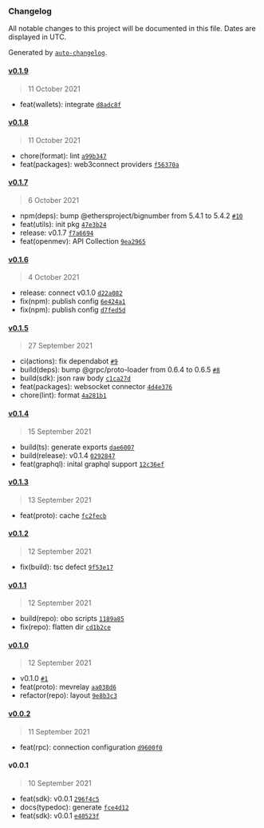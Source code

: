 ### Changelog

All notable changes to this project will be documented in this file. Dates are displayed in UTC.

Generated by [`auto-changelog`](https://github.com/CookPete/auto-changelog).

#### [v0.1.9](https://github.com/manifoldfinance/openmev-sdk/compare/v0.1.8...v0.1.9)

> 11 October 2021

- feat(wallets): integrate [`d8adc8f`](https://github.com/manifoldfinance/openmev-sdk/commit/d8adc8f5d4be2d28e0e7034ab179b44688ebf649)

#### [v0.1.8](https://github.com/manifoldfinance/openmev-sdk/compare/v0.1.7...v0.1.8)

> 11 October 2021

- chore(format): lint [`a99b347`](https://github.com/manifoldfinance/openmev-sdk/commit/a99b347b559df538c19c42e5cf5a9661b89a34b1)
- feat(packages): web3connect providers [`f56370a`](https://github.com/manifoldfinance/openmev-sdk/commit/f56370a598345aabe377fefa47797de9800e0f05)

#### [v0.1.7](https://github.com/manifoldfinance/openmev-sdk/compare/v0.1.6...v0.1.7)

> 6 October 2021

- npm(deps): bump @ethersproject/bignumber from 5.4.1 to 5.4.2 [`#10`](https://github.com/manifoldfinance/openmev-sdk/pull/10)
- feat(utils): init pkg [`47e3b24`](https://github.com/manifoldfinance/openmev-sdk/commit/47e3b240843d21bebfeeb7a62aee4fbbd8525d00)
- release: v0.1.7 [`f7a6694`](https://github.com/manifoldfinance/openmev-sdk/commit/f7a6694456ca654ee7ad03e5a034ec5c076649e4)
- feat(openmev): API Collection [`9ea2965`](https://github.com/manifoldfinance/openmev-sdk/commit/9ea296519f7c4e520e211b468348583ce32fbbf6)

#### [v0.1.6](https://github.com/manifoldfinance/openmev-sdk/compare/v0.1.5...v0.1.6)

> 4 October 2021

- release: connect v0.1.0 [`d22a082`](https://github.com/manifoldfinance/openmev-sdk/commit/d22a082c71d304a321e38813c5c5d5ce89b3c730)
- fix(npm): publish config [`6e424a1`](https://github.com/manifoldfinance/openmev-sdk/commit/6e424a14f04bcde3cc397e02cbd8aa2ff3ff4503)
- fix(npm): publish config [`d7fed5d`](https://github.com/manifoldfinance/openmev-sdk/commit/d7fed5dad8f337f31bf089d6600dd8e0792650b4)

#### [v0.1.5](https://github.com/manifoldfinance/openmev-sdk/compare/v0.1.4...v0.1.5)

> 27 September 2021

- ci(actions): fix dependabot [`#9`](https://github.com/manifoldfinance/openmev-sdk/pull/9)
- build(deps): bump @grpc/proto-loader from 0.6.4 to 0.6.5 [`#8`](https://github.com/manifoldfinance/openmev-sdk/pull/8)
- build(sdk): json raw body [`c1ca27d`](https://github.com/manifoldfinance/openmev-sdk/commit/c1ca27de64159b817ce4795c68024809e8260cc0)
- feat(packages): websocket connector [`4d4e376`](https://github.com/manifoldfinance/openmev-sdk/commit/4d4e37628203b0acb4ec410c150491b847c59ce9)
- chore(lint): format [`4a281b1`](https://github.com/manifoldfinance/openmev-sdk/commit/4a281b15d7c9de8f58a6b9f6f1d8c364ac8cbb6d)

#### [v0.1.4](https://github.com/manifoldfinance/openmev-sdk/compare/v0.1.3...v0.1.4)

> 15 September 2021

- build(ts): generate exports [`dae6007`](https://github.com/manifoldfinance/openmev-sdk/commit/dae60072d55ded4ef6c9ea41931b0e86fdd470dd)
- build(release): v0.1.4 [`0292847`](https://github.com/manifoldfinance/openmev-sdk/commit/0292847864878761e95af6c1361c4d14849cda94)
- feat(graphql): inital graphql support [`12c36ef`](https://github.com/manifoldfinance/openmev-sdk/commit/12c36efa93462d3dbfb339cc921f5b235d2fe915)

#### [v0.1.3](https://github.com/manifoldfinance/openmev-sdk/compare/v0.1.2...v0.1.3)

> 13 September 2021

- feat(proto): cache [`fc2fecb`](https://github.com/manifoldfinance/openmev-sdk/commit/fc2fecb9489b1370cc3fd71833d616ca7a979d89)

#### [v0.1.2](https://github.com/manifoldfinance/openmev-sdk/compare/v0.1.1...v0.1.2)

> 12 September 2021

- fix(build): tsc defect [`9f53e17`](https://github.com/manifoldfinance/openmev-sdk/commit/9f53e175d60f3c5b7882504fe1a356877e2ed1e2)

#### [v0.1.1](https://github.com/manifoldfinance/openmev-sdk/compare/v0.1.0...v0.1.1)

> 12 September 2021

- build(repo): obo scripts [`1189a85`](https://github.com/manifoldfinance/openmev-sdk/commit/1189a85fe25e181c90242344bf6da4a26a61e68e)
- fix(repo): flatten dir [`cd1b2ce`](https://github.com/manifoldfinance/openmev-sdk/commit/cd1b2ceb6838d29b2b19ab4906129750ce99a44a)

#### [v0.1.0](https://github.com/manifoldfinance/openmev-sdk/compare/v0.0.2...v0.1.0)

> 12 September 2021

- v0.1.0 [`#1`](https://github.com/manifoldfinance/openmev-sdk/pull/1)
- feat(proto): mevrelay [`aa038d6`](https://github.com/manifoldfinance/openmev-sdk/commit/aa038d69bb25cb50fc46f3b59d20cfa1ca9132ea)
- refactor(repo): layout [`9e8b3c3`](https://github.com/manifoldfinance/openmev-sdk/commit/9e8b3c3f9cc460f19ab75c4a9fbed6fe13b1d308)

#### [v0.0.2](https://github.com/manifoldfinance/openmev-sdk/compare/v0.0.1...v0.0.2)

> 11 September 2021

- feat(rpc): connection configuration [`d9600f0`](https://github.com/manifoldfinance/openmev-sdk/commit/d9600f093316e058ac3b2303f58f106a4023dcd0)

#### v0.0.1

> 10 September 2021

- feat(sdk): v0.0.1 [`296f4c5`](https://github.com/manifoldfinance/openmev-sdk/commit/296f4c54f58ac125d7923bf4524fdbc1ecee389c)
- docs(typedoc): generate [`fce4d12`](https://github.com/manifoldfinance/openmev-sdk/commit/fce4d121ae99f0693f5095f1824fd7317c3116c8)
- feat(sdk): v0.0.1 [`e40523f`](https://github.com/manifoldfinance/openmev-sdk/commit/e40523f2581ffcf0a1927623b3726b203f0ca246)
